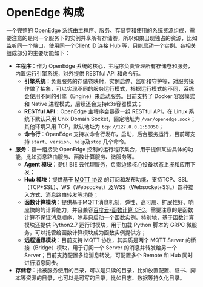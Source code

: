 # OpenEdge 构成

一个完整的 OpenEdge 系统由主程序、服务、存储卷和使用的系统资源组成，需要注意的是同一个服务下的实例共享所有存储卷，所以如果出现独占的资源，比如监听同一个端口，使用同一个Client ID 连接 Hub 等，只能启动一个实例。各相关组成部分的主要功能如下：

- **主程序**：作为 OpenEdge 系统的核心，主程序负责管理所有存储卷和服务，内置运行引擎系统，对外提供 RESTful API 和命令行。
	- **引擎系统**：负责服务的存储卷映射，实例启停、监听和守护等，对服务操作做了抽象，可以实现不同的服务运行模式，根据运行模式的不同，系统会使用不同的引擎（Engine）来启动服务。目前支持了 Docker 容器模式和 Native 进程模式，后续还会支持k3s容器模式；
	- **RESTful API**：OpenEdge 主程序会暴露一组 RESTful API，在 Linux 系统下默认采用 Unix Domain Socket，固定地址为 `/var/openedge.sock`；其他环境采用 TCP，默认地址为 `tcp://127.0.0.1:50050`；
	- **命令行**：OpenEdge 支持以命令行发布，启动，后台服务运行，目前可支持 `start`、`version`、`help`及`stop` 几个命令。
- **服务**：指一组接受 OpenEdge 控制的运行程序集合，用于提供某些具体的功能，比如消息路由服务、函数计算服务、微服务等。
	- **Agent 模块**：提供 BIE 云代理服务，负责边缘核心设备状态上报和应用下发；
	- **Hub 模块**：提供基于 [MQTT 协议](http://docs.oasis-open.org/mqtt/mqtt/v3.1.1/os/mqtt-v3.1.1-os.html) 的订阅和发布功能，支持TCP、SSL（TCP+SSL）、WS（Websocket）及WSS（Websocket+SSL）四种接入方式、消息路由转发等功能；
	- **函数计算模块**：提供基于MQTT消息机制，弹性、高可用、扩展性好、响应快的的计算能力，并且兼容[百度云-函数计算 CFC](https://cloud.baidu.com/product/cfc.html)。需要注意的是函数计算不保证消息顺序，除非只启动一个函数实例。特别地，基于函数计算模块还提供 Python2.7 运行时模块，用于加载 Python 脚本的 GRPC 微服务，可以托管给函数计算模块成为函数实例提供方；
	- **远程通讯模块**：目前支持 MQTT 协议，其实质是两个 MQTT Server 的桥接（Bridge）模块，用于订阅一个 Server 的消息并转发给另一个 Server；目前支持配置多路消息转发，可配置多个 Remote 和 Hub 同时进行消息同步。
- **存储卷**：指被服务使用的目录，可以是只读的目录，比如放置配置、证书、脚本等资源的目录，也可以是可写的目录，比如日志、数据等持久化目录。